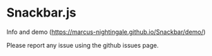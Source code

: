 # Snackbar.js

Info and demo (https://marcus-nightingale.github.io/Snackbar/demo/)

Please report any issue using the github issues page.